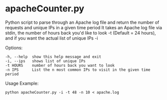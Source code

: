 # apacheCounter.py
Python script to parse through an Apache log file and return the number of requests and unique IPs in a given time period
It takes an Apache log file via stdin, the number of hours back you'd like to look -t (Default = 24 hours), and if you want the actual list of unique IPs -i

Options:
```
-h, --help  show this help message and exit
-i, --ips   shows list of unique IPs
-t HOURS    number of hours back you want to look
-n IPS      List the n most common IPs to visit in the given time period
```

Usage Example:
```
python apacheCounter.py -i -t 48 -n 10 < apache.log
